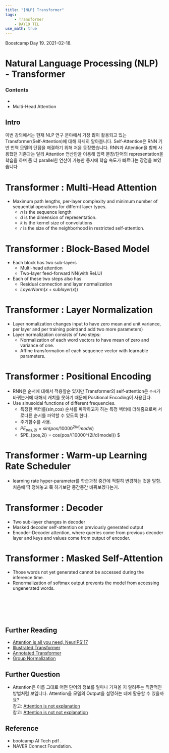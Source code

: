 ```yaml
---
title: "[NLP] Transformer"
tags:
    - Transformer
    - DAY19 TIL
use_math: true
---
```


Boostcamp Day 19. 2021-02-18.


# Natural Language Processing (NLP) - Transformer

### Contents
-
- Multi-Head Attention

## Intro
이번 강의에서는 현재 NLP 연구 분야에서 가장 많이 활용되고 있는 Transformer(Self-Attention)에 대해 자세히 알아봅니다. Self-Attention은 RNN 기반 번역 모델의 단점을 해결하기 위해 처음 등장했습니다. RNN과 Attention을 함께 사용했던 기존과는 달리 Attention 연산만을 이용해 입력 문장/단어의 representation을 학습을 하며 좀 더 parallel한 연산이 가능한 동시에 학습 속도가 빠르다는 장점을 보였습니다


# Transformer : Multi-Head Attention
- Maximum path lengths, per-layer complexity and minimum number of sequential operations for differnt layer types.
    - $n$ is the sequence length
    - $d$ is the dimension of representation.
    - $k$ is the kernel size of convolutions
    - $r$ is the size of the neighborhood in restricted self-attention.

# Transformer : Block-Based Model
- Each block has two sub-layers
    - Multi-head attention
    - Two-layer feed-forward NN(with ReLU)
- Each of these two steps also has
    - Residual connection and layer normalization
    - $LayerNorm(x+sublayer(x))$

# Transformer : Layer Normalization
- Layer nomalization changes input to have zero mean and unit variance, per layer and per training point(and add two more parameters)
- Layer normalization consists of two steps:
    - Normalization of each word vectors to have mean of zero and variance of one.
    - Affine transformation of each sequence vector with learnable parameters.

# Transformer : Positional Encoding
- RNN은 순서에 대해서 적용할순 있지만 Transformer의 self-attention은 `순서`가 바뀌는거에 대해서 캐치를 못하기 때문에 Positional Encoding이 사용된다.
- Use sinusoidal functions of different frequencies.
    - 특정한 벡터를(sin,cos) 순서를 파악하고자 하는 특정 벡터에 더해줌으로써 서로다른 순서를 파악할 수 있도록 한다.
    - 주기함수를 사용.
    - $PE_{pos,2i} = sin(pos/{10000^{2i/d}model})$
    - $PE_{pos,2i} = cos(pos/{10000^{2i/d}model}) $

# Transformer : Warm-up Learning Rate Scheduler
- learning rate hyper-parameter를 학습과정 중간에 적절히 변경하는 것을 말함. 처음에 딱 정해놓고 쭉 하기보단 중간중간 바꿔보겠다는거.

# Transformer : Decoder
- Two sub-layer changes in decoder
- Masked decoder self-attention on previously generated output
- Encoder-Decoder attention, where queries come from previous decoder layer and keys and values come from output of encoder.


# Transformer : Masked Self-Attention
- Those words not yet generated cannot be accessed during the inference time.
- Renormalization of softmax output prevents the model from accessing ungenerated words.


<br><br><br><br>

## Further Reading
- [Attention is all you need, NeurIPS'17](https://arxiv.org/abs/1706.03762)
- [Illustrated Transformer](http://jalammar.github.io/illustrated-transformer/)
- [Annotated Transformer](http://nlp.seas.harvard.edu/2018/04/03/attention.html)
- [Group Normalization](https://openaccess.thecvf.com/content_ECCV_2018/papers/Yuxin_Wu_Group_Normalization_ECCV_2018_paper.pdf)

## Further Question
- Attention은 이름 그대로 어떤 단어의 정보를 얼마나 가져올 지 알려주는 직관적인 방법처럼 보입니다. Attention을 모델의 Output을 설명하는 데에 활용할 수 있을까요?  
참고: [Attention is not explanation](https://arxiv.org/pdf/1902.10186.pdf)  
참고: [Attention is not not explanation](https://www.aclweb.org/anthology/D19-1002.pdf)


## Reference

- bootcamp AI Tech pdf  .
- NAVER Connect Foundation.

